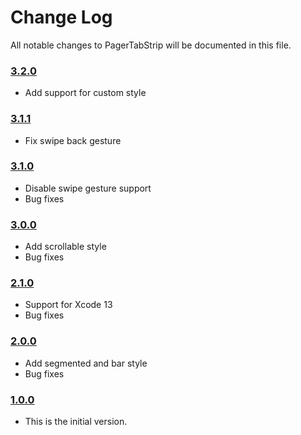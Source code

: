 # Change Log

All notable changes to PagerTabStrip will be documented in this file.

### [3.2.0](https://github.com/xmartlabs/PagerTabStrip/releases/tag/3.2.0)

<!-- Released on 2022-03-11. -->

- Add support for custom style

### [3.1.1](https://github.com/xmartlabs/PagerTabStrip/releases/tag/3.1.1)

<!-- Released on 2021-12-20. -->

- Fix swipe back gesture

### [3.1.0](https://github.com/xmartlabs/PagerTabStrip/releases/tag/3.1.0)

<!-- Released on 2021-12-09. -->

- Disable swipe gesture support
- Bug fixes

### [3.0.0](https://github.com/xmartlabs/PagerTabStrip/releases/tag/3.0.0)

<!-- Released on 2021-10-05. -->

- Add scrollable style
- Bug fixes

### [2.1.0](https://github.com/xmartlabs/PagerTabStrip/releases/tag/2.1.0)

<!-- Released on 2021-10-05. -->

- Support for Xcode 13
- Bug fixes

### [2.0.0](https://github.com/xmartlabs/PagerTabStrip/releases/tag/2.0.0)

<!-- Released on 2021-08-18. -->

- Add segmented and bar style
- Bug fixes

### [1.0.0](https://github.com/xmartlabs/PagerTabStrip/releases/tag/1.0.0)

<!-- Released on 2020-01-20. -->

- This is the initial version.

[xmartlabs]: https://xmartlabs.com
